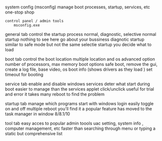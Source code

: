 system config (msconfig)
	manage boot processes, startup, services, etc 
		one-stop shop
	
	control panel / admin tools
		msconfig.exe 
		
general tab
	control the startup process
		normal, diagnostic, selective 
	normal startup 
		nothing to see here go about your bussiness
	diagnotic startup
		similar to safe mode but not the same
	selectie startup 
		you decide what to load
	
boot tab
	control the boot location
		multiple location and os
	advanced option
		number of processors, max memory
	boot options
		safe boot, remove the gui, create a log file, base video, os boot info
	(shows drivers as they load )
	set timeout for booting 

service tab
	enable and disable windows services 
		deter what start during boot 
	easier to manage than the services applet
		click/unclick 
	useful for trial and error
		it takes many reboot to find the problem
		
startup tab
	manage which programs start with windows login
		easily toggle on and off
	multiple reboot
		you'll find it
	a popular feature
		has moved to the task manager in window 8/8.1/10
		
tool tab 
	easy acces to popular admin toools
		uac setting, system info , computer management, etc
	faster than searching through menu or typing 
		a static but comprehensive list